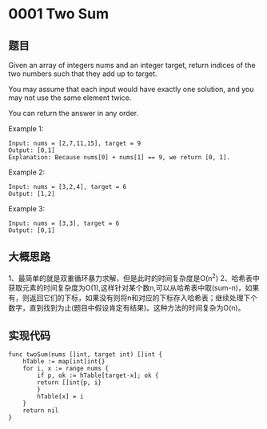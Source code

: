 # 0001 Two Sum
## 题目
Given an array of integers nums and an integer target, return indices of the two numbers such that they add up to target.

You may assume that each input would have exactly one solution, and you may not use the same element twice.

You can return the answer in any order.

Example 1:

    Input: nums = [2,7,11,15], target = 9
    Output: [0,1]
    Explanation: Because nums[0] + nums[1] == 9, we return [0, 1].
Example 2:

    Input: nums = [3,2,4], target = 6
    Output: [1,2]
Example 3:

    Input: nums = [3,3], target = 6
    Output: [0,1]
## 大概思路
1、最简单的就是双重循环暴力求解，但是此时的时间复杂度是O(n<sup>2</sup>)
2、哈希表中获取元素的时间复杂度为O(1),这样针对某个数n,可以从哈希表中取(sum-n)，如果有，则返回它们的下标，如果没有则将n和对应的下标存入哈希表；继续处理下个数字，直到找到为止(题目中假设肯定有结果)。这种方法的时间复杂为O(n)。
## 实现代码
    func twoSum(nums []int, target int) []int {
        hTable := map[int]int{}
        for i, x := range nums {
            if p, ok := hTable[target-x]; ok {
            return []int{p, i}
            }
            hTable[x] = i
        }
        return nil
    }
